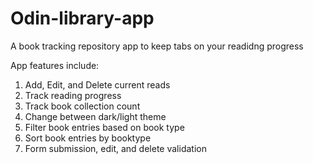 # Odin-library-app

A book tracking repository app to keep tabs on your readidng progress

App features include:

1. Add, Edit, and Delete current reads
2. Track reading progress
3. Track book collection count
4. Change between dark/light theme
5. Filter book entries based on book type
6. Sort book entries by booktype
7. Form submission, edit, and delete validation
